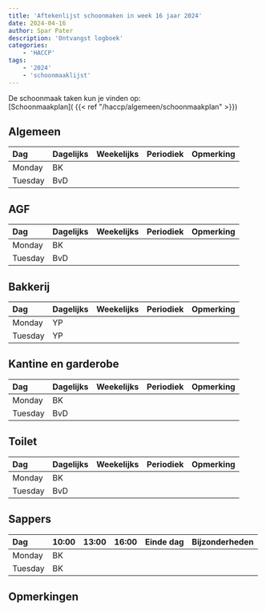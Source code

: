 ```yaml
---
title: 'Aftekenlijst schoonmaken in week 16 jaar 2024'
date: 2024-04-16
author: Spar Pater
description: 'Ontvangst logboek'
categories:
    - 'HACCP'
tags:
    - '2024'
    - 'schoonmaaklijst'
---
```

De schoonmaak taken kun je vinden op:  
[Schoonmaakplan]( {{< ref "/haccp/algemeen/schoonmaakplan" >}})

## Algemeen 
| Dag | Dagelijks | Weekelijks | Periodiek | Opmerking |
|:---|:---|:---|:---|:---|
| Monday | BK | | | |
| Tuesday | BvD | | | |

## AGF
| Dag | Dagelijks | Weekelijks | Periodiek | Opmerking |
|:---|:---|:---|:---|:---|
| Monday | BK | | | |
| Tuesday | BvD | | | |

## Bakkerij
| Dag | Dagelijks | Weekelijks | Periodiek | Opmerking |
|:---|:---|:---|:---|:---|
| Monday | YP | | | |
| Tuesday | YP | | | |

## Kantine en garderobe
| Dag | Dagelijks | Weekelijks | Periodiek | Opmerking |
|:---|:---|:---|:---|:---|
| Monday | BK | | | |
| Tuesday | BvD | | | |

## Toilet
| Dag | Dagelijks | Weekelijks | Periodiek | Opmerking |
|:---|:---|:---|:---|:---|
| Monday | BK | | | |
| Tuesday | BvD | | | |

## Sappers
| Dag | 10:00 | 13:00 | 16:00 | Einde dag | Bijzonderheden |
|:---|:---|:---|:---|:---|:---|
| Monday | BK | | | |
| Tuesday | BK | | | |

## Opmerkingen


